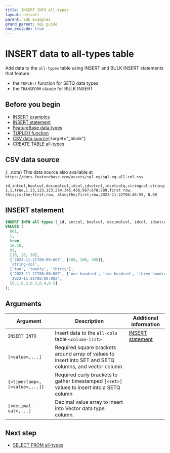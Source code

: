 ```yaml
---
title: INSERT INTO all-types
layout: default
parent: SQL Examples
grand_parent: SQL guide
nav_exclude: true
---
```


# INSERT data to all-types table

Add data to the `all-types` table using INSERT and BULK INSERT statements that feature:
* the `TUPLE()` function for SETQ data types
* the `TRANSFORM` clause for BULK INSERT

## Before you begin
* [INSERT examples](/docs/sql-guide/examples/sql-eg-home/#insert-examples)
* [INSERT statement](/docs/sql-guide/statements/statement-insert)
* [FeatureBase data types](/docs/sql-guide/data-types/data-types-home)
* [TUPLE() function](/docs/sql-guide/functions/function-tuple)
* [CSV data source](/assets/sql-eg/insert-bulk-all-cols.csv){:target="_blank"}
* [CREATE TABLE all-types](/docs/sql-guide/examples/sql-eg-table/sql-eg-table-create-all-types)

## CSV data source

{: .note}
This data source also available at `https://docs.featurebase.com/assets/sql-eg/sql-eg-all-col.csv`

```csv
id,intcol,boolcol,decimalcol,idcol,idsetcol,idsetcolq,stringcol,stringsetcol,stringscetcolq,timestampcol,vectorcol
1,1,true,1.23,123,123;234;345,456;567;678;789,first row, this;is;the;first;row, also;the;first;row,2023-11-22T04:46:59, 8.90
```

## INSERT statement

```sql
INSERT INTO all-types (_id, intcol, boolcol, decimalcol, idcol, idsetcol, idsetcolq, stringcol, stringsetcol, stringsetcolq, timestampcol, vectorcol)
VALUES (
  001,
  1,
  true,
  10.10,
  01,
  [10, 20, 30],
  {'2023-11-21T00:00:00Z', [100, 200, 300]},
  'string-col',
  ['ten', 'twenty', 'thirty'],
  {'2023-11-21T00:00:00Z', ['one hundred', 'two hundred', 'three hundred']},
  '2023-11-21T00:00:00Z',
  [0.1,0.2,0.3,0.4,0.5]
);
```
<!-- commented out due to Jira https://molecula.atlassian.net/browse/CLOUD-1818 which details an error experienced for IDSETQ and STRINGSETQ data types

## BULK INSERT to all-types from CSV

The following BULK INSERT statement:
* uses the `TRANSFORM` clause with `TUPLE()` function
* to combine values from a CSV file
* for `SETQ` data types

The statement also includes `WITH HEADER_ROW` to account for the first row of the CSV data source.

```
BULK INSERT INTO all-types (
  _id,
  intcol,
  boolcol,
  decimalcol,
  idcol,
  idsetcol,
  idsetqcol,
  stringcol,
  stringsetcol,
  stringsetqcol,
  timestampcol,
  vectorcol)
MAP(
  0 ID,
  1 BOOL,
  2 DECIMAL(2),
  3 ID,
  4 IDSET,
  5 IDSETQ,
  6 STRING,
  7 STRINGSET,
  8 STRINGSETQ,
  9 TIMESTAMP,
  10 VECTOR(5))
TRANSFORM(
    @0,
    @1,
    @2,
    @3,
    @4,
    TUPLE(@9,@5),
    @6,
    @7,
    TUPLE(@9,@8),
    @9,
    @10)
FROM
    'https://github.com/FeatureBaseDB/featurebase-docs/blob/sql-example-consolidate/assets/sql-eg/insert-bulk-all-cols.csv'
WITH
    BATCHSIZE 100000
    FORMAT 'CSV'
    INPUT 'URL'
    HEADER_ROW;
```
-->

## Arguments

| Argument | Description | Additional information |
|---|---|---|
| `INSERT INTO` | Insert data to the `all-cols` table `<column-list>` | [INSERT statement](/docs/sql-guide/statements/statement-insert)
| `[<value>,...]` | Required square brackets around array of values to insert into SET and SETQ columns, and vector column |  |
| `{<timestamp>,[<value>,...]}` | Required curly brackets to gather timestamped `[<set>]` values to insert into a SETQ column |
| `[<decimal-val>,...]` | Decimal value array to insert into Vector data type column. |

## Next step

* [SELECT FROM all-types](/docs/sql-guide/examples/sql-eg-select/sql-eg-select-from-all-types)
